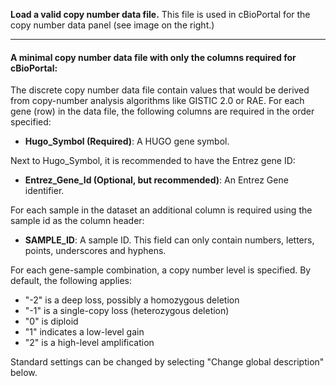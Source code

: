**Load a valid copy number data file.** This file is used in cBioPortal for the copy number data panel (see image on the right.)

---

#### A minimal copy number data file with only the columns required for cBioPortal:

The discrete copy number data file contain values that would be derived from copy-number analysis algorithms like GISTIC 2.0 or RAE. For each gene (row) in the data file, the following columns are required in the order specified:

- **Hugo_Symbol (Required)**: A HUGO gene symbol.

Next to Hugo_Symbol, it is recommended to have the Entrez gene ID:

- **Entrez_Gene_Id (Optional, but recommended)**: An Entrez Gene identifier.

For each sample in the dataset an additional column is required using the sample id as the column header:

- **SAMPLE_ID**: A sample ID. This field can only contain numbers, letters, points, underscores and hyphens.

For each gene-sample combination, a copy number level is specified. By default, the following applies:
- "-2" is a deep loss, possibly a homozygous deletion
- "-1" is a single-copy loss (heterozygous deletion)
- "0" is diploid
- "1" indicates a low-level gain
- "2" is a high-level amplification

Standard settings can be changed by selecting "Change global description" below.